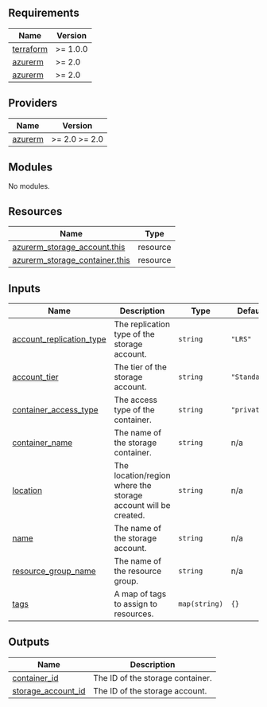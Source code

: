 ## Requirements

| Name | Version |
|------|---------|
| <a name="requirement_terraform"></a> [terraform](#requirement\_terraform) | >= 1.0.0 |
| <a name="requirement_azurerm"></a> [azurerm](#requirement\_azurerm) | >= 2.0 |
| <a name="requirement_azurerm"></a> [azurerm](#requirement\_azurerm) | >= 2.0 |

## Providers

| Name | Version |
|------|---------|
| <a name="provider_azurerm"></a> [azurerm](#provider\_azurerm) | >= 2.0 >= 2.0 |

## Modules

No modules.

## Resources

| Name | Type |
|------|------|
| [azurerm_storage_account.this](https://registry.terraform.io/providers/hashicorp/azurerm/latest/docs/resources/storage_account) | resource |
| [azurerm_storage_container.this](https://registry.terraform.io/providers/hashicorp/azurerm/latest/docs/resources/storage_container) | resource |

## Inputs

| Name | Description | Type | Default | Required |
|------|-------------|------|---------|:--------:|
| <a name="input_account_replication_type"></a> [account\_replication\_type](#input\_account\_replication\_type) | The replication type of the storage account. | `string` | `"LRS"` | no |
| <a name="input_account_tier"></a> [account\_tier](#input\_account\_tier) | The tier of the storage account. | `string` | `"Standard"` | no |
| <a name="input_container_access_type"></a> [container\_access\_type](#input\_container\_access\_type) | The access type of the container. | `string` | `"private"` | no |
| <a name="input_container_name"></a> [container\_name](#input\_container\_name) | The name of the storage container. | `string` | n/a | yes |
| <a name="input_location"></a> [location](#input\_location) | The location/region where the storage account will be created. | `string` | n/a | yes |
| <a name="input_name"></a> [name](#input\_name) | The name of the storage account. | `string` | n/a | yes |
| <a name="input_resource_group_name"></a> [resource\_group\_name](#input\_resource\_group\_name) | The name of the resource group. | `string` | n/a | yes |
| <a name="input_tags"></a> [tags](#input\_tags) | A map of tags to assign to resources. | `map(string)` | `{}` | no |

## Outputs

| Name | Description |
|------|-------------|
| <a name="output_container_id"></a> [container\_id](#output\_container\_id) | The ID of the storage container. |
| <a name="output_storage_account_id"></a> [storage\_account\_id](#output\_storage\_account\_id) | The ID of the storage account. |
